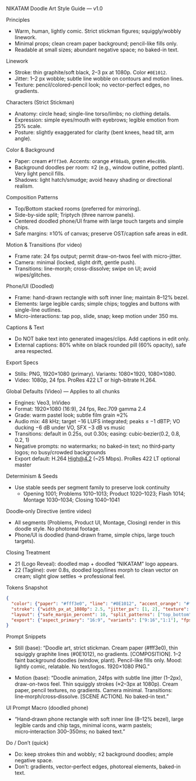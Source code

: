 NIKATAM Doodle Art Style Guide — v1.0

Principles
- Warm, human, lightly comic. Strict stickman figures; squiggly/wobbly linework.
- Minimal props; clean cream paper background; pencil-like fills only.
- Readable at small sizes; abundant negative space; no baked-in text.

Linework
- Stroke: thin graphite/soft black, 2–3 px at 1080p. Color `#0E1012`.
- Jitter: 1–2 px wobble; subtle line wobble on contours and motion lines.
- Texture: pencil/colored-pencil look; no vector-perfect edges, no gradients.

Characters (Strict Stickman)
- Anatomy: circle head; single-line torso/limbs; no clothing details.
- Expression: simple eyes/mouth with eyebrows; legible emotion from 25% scale.
- Posture: slightly exaggerated for clarity (bent knees, head tilt, arm angle).

Color & Background
- Paper: cream `#fff3e0`. Accents: orange `#f08a4b`, green `#9ec89b`.
- Background doodles per room: ≤2 (e.g., window outline, potted plant). Very light pencil fills.
- Shadows: light hatch/smudge; avoid heavy shading or directional realism.

Composition Patterns
- Top/Bottom stacked rooms (preferred for mirroring).
- Side-by-side split; Triptych (three narrow panels).
- Centered doodled phone/UI frame with large touch targets and simple chips.
- Safe margins: ≥10% of canvas; preserve OST/caption safe areas in edit.

Motion & Transitions (for video)
- Frame rate: 24 fps output; permit draw-on-twos feel with micro-jitter.
- Camera: minimal (locked, slight drift, gentle push).
- Transitions: line-morph; cross-dissolve; swipe on UI; avoid wipes/glitches.

Phone/UI (Doodled)
- Frame: hand-drawn rectangle with soft inner line; maintain 8–12% bezel.
- Elements: large legible cards; simple chips; toggles and buttons with single-line outlines.
- Micro-interactions: tap pop, slide, snap; keep motion under 350 ms.

Captions & Text
- Do NOT bake text into generated images/clips. Add captions in edit only.
- External captions: 80% white on black rounded pill (60% opacity), safe area respected.

Export Specs
- Stills: PNG, 1920×1080 (primary). Variants: 1080×1920, 1080×1080.
- Video: 1080p, 24 fps. ProRes 422 LT or high-bitrate H.264.

Global Defaults (Video) — Applies to all chunks
- Engines: Veo3, InVideo
- Format: 1920×1080 (16:9), 24 fps, Rec.709 gamma 2.4
- Grade: warm pastel look; subtle film grain ≈2%
- Audio mix: 48 kHz; target −16 LUFS integrated; peaks ≤ −1 dBTP; VO ducking −6 dB under VO, SFX −3 dB vs music
- Transitions: default in 0.25s, out 0.30s; easing: cubic‑bezier(0.2, 0.8, 0.2, 1)
- Negative prompts: no watermarks; no baked-in text; no third‑party logos; no busy/crowded backgrounds
- Export default: H.264 High@4.2 (~25 Mbps). ProRes 422 LT optional master

Determinism & Seeds
- Use stable seeds per segment family to preserve look continuity
  - Opening 1001; Problems 1010–1013; Product 1020–1023; Flash 1014; Montage 1030–1034; Closing 1040–1041

Doodle‑only Directive (entire video)
- All segments (Problems, Product UI, Montage, Closing) render in this doodle style. No photoreal footage.
- Phone/UI is doodled (hand‑drawn frame, simple chips, large touch targets).

Closing Treatment
- 21 (Logo Reveal): doodled map + doodled “NIKATAM” logo appears.
- 22 (Tagline): over 0.8s, doodled logo/lines morph to clean vector on cream; slight glow settles → professional feel.


Tokens Snapshot
```json
{
  "color": {"paper": "#fff3e0", "line": "#0E1012", "accent_orange": "#f08a4b", "accent_green": "#9ec89b"},
  "stroke": {"width_px_at_1080p": 2.5, "jitter_px": [1, 2], "texture": "pencil/colored-pencil"},
  "layout": {"safe_margin_percent": 10, "split_patterns": ["top_bottom","side_by_side","triptych"]},
  "export": {"aspect_primary": "16:9", "variants": ["9:16","1:1"], "fps_video": 24, "resolution": "1920x1080"}
}
```

Prompt Snippets
- Still (base):
  “Doodle art, strict stickman. Cream paper (#fff3e0), thin squiggly graphite lines (#0E1012), no gradients. [COMPOSITION]. 1–2 faint background doodles (window, plant). Pencil-like fills only. Mood: lightly comic, relatable. No text/logos. 1920×1080 PNG.”

- Motion (base):
  “Doodle animation, 24fps with subtle line jitter (1–2px), draw-on-twos feel. Thin squiggly strokes (≈2–3px at 1080p). Cream paper, pencil textures, no gradients. Camera minimal. Transitions: line‑morph/cross‑dissolve. [SCENE ACTION]. No baked-in text.”

UI Prompt Macro (doodled phone)
- “Hand‑drawn phone rectangle with soft inner line (8–12% bezel), large legible cards and chip tags, minimal icons, warm pastels; micro‑interaction 300–350ms; no baked text.”

Do / Don’t (quick)
- Do: keep strokes thin and wobbly; ≤2 background doodles; ample negative space.
- Don’t: gradients, vector-perfect edges, photoreal elements, baked-in text.


